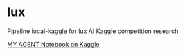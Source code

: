 # lux
Pipeline local-kaggle for lux AI Kaggle competition research


[MY AGENT Notebook on Kaggle](https://www.kaggle.com/aithammadiabdellatif/keras-lux-ai-reinforcement-learning)
